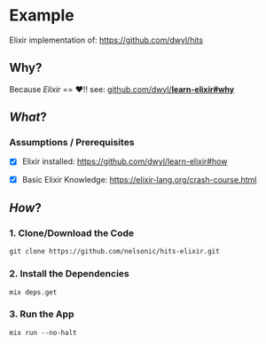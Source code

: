 # Example

Elixir implementation of: https://github.com/dwyl/hits

## Why?

Because _Elixir_ == :heart:!! see: 
[github.com/dwyl/**learn-elixir#why**](https://github.com/dwyl/learn-elixir#why)

## _What_?


### Assumptions / Prerequisites

+ [x] Elixir installed: https://github.com/dwyl/learn-elixir#how
+ [x] Basic Elixir Knowledge: https://elixir-lang.org/crash-course.html


## _How_?

### 1. Clone/Download the Code

```
git clone https://github.com/nelsonic/hits-elixir.git
```

### 2. Install the Dependencies

```
mix deps.get
```

### 3. Run the App

```
mix run --no-halt
```
